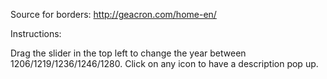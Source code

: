 Source for borders: http://geacron.com/home-en/

Instructions:

Drag the slider in the top left to change the year between 1206/1219/1236/1246/1280. Click on any icon to have a description pop up. 
